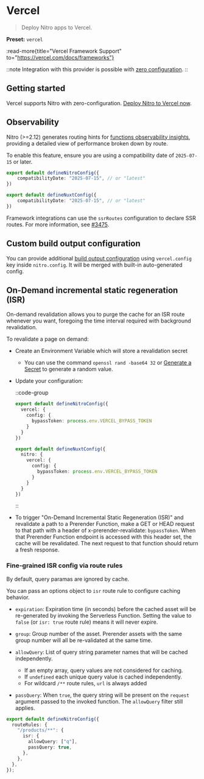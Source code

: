 # Vercel

> Deploy Nitro apps to Vercel.

**Preset:** `vercel`

:read-more{title="Vercel Framework Support" to="https://vercel.com/docs/frameworks"}

::note
Integration with this provider is possible with [zero configuration](/deploy/#zero-config-providers).
::

## Getting started

Vercel supports Nitro with zero-configuration. [Deploy Nitro to Vercel now](https://vercel.com/new/clone?repository-url=https%3A%2F%2Fgithub.com%2Fvercel%2Fvercel%2Ftree%2Fmain%2Fexamples%2Fnitro).

## Observability

Nitro (>=2.12) generates routing hints for [functions observability insights](https://vercel.com/docs/observability/insights#vercel-functions), providing a detailed view of performance broken down by route.

To enable this feature, ensure you are using a compatibility date of `2025-07-15` or later.

```ts [nitro.config.ts]
export default defineNitroConfig({
    compatibilityDate: "2025-07-15", // or "latest"
})
```

```ts [nuxt.config.ts]
export default defineNuxtConfig({
    compatibilityDate: "2025-07-15", // or "latest"
})
```

Framework integrations can use the `ssrRoutes` configuration to declare SSR routes. For more information, see [#3475](https://github.com/nitrojs/nitro/pull/3475).

## Custom build output configuration

You can provide additional [build output configuration](https://vercel.com/docs/build-output-api/v3) using `vercel.config` key inside `nitro.config`. It will be merged with built-in auto-generated config.

## On-Demand incremental static regeneration (ISR)

On-demand revalidation allows you to purge the cache for an ISR route whenever you want, foregoing the time interval required with background revalidation.

To revalidate a page on demand:

- Create an Environment Variable which will store a revalidation secret
    - You can use the command `openssl rand -base64 32` or [Generate a Secret](https://generate-secret.vercel.app/32) to generate a random value.

- Update your configuration:

    ::code-group

    ```ts [nitro.config.ts]
    export default defineNitroConfig({
      vercel: {
        config: {
          bypassToken: process.env.VERCEL_BYPASS_TOKEN
        }
      }
    })
    ```

    ```ts [nuxt.config.ts]
    export default defineNuxtConfig({
      nitro: {
        vercel: {
          config: {
            bypassToken: process.env.VERCEL_BYPASS_TOKEN
          }
        }
      }
    })
    ```

    ::

- To trigger "On-Demand Incremental Static Regeneration (ISR)" and revalidate a path to a Prerender Function, make a GET or HEAD request to that path with a header of x-prerender-revalidate: `bypassToken`. When that Prerender Function endpoint is accessed with this header set, the cache will be revalidated. The next request to that function should return a fresh response.

### Fine-grained ISR config via route rules

By default, query paramas are ignored by cache.

You can pass an options object to `isr` route rule to configure caching behavior.

- `expiration`: Expiration time (in seconds) before the cached asset will be re-generated by invoking the Serverless Function. Setting the value to `false` (or `isr: true` route rule) means it will never expire.
- `group`: Group number of the asset. Prerender assets with the same group number will all be re-validated at the same time.
- `allowQuery`: List of query string parameter names that will be cached independently.
  - If an empty array, query values are not considered for caching.
  - If `undefined` each unique query value is cached independently.
  - For wildcard `/**` route rules, `url` is always added

- `passQuery`: When `true`, the query string will be present on the `request` argument passed to the invoked function. The `allowQuery` filter still applies.

```ts
export default defineNitroConfig({
  routeRules: {
    "/products/**": {
      isr: {
        allowQuery: ["q"],
        passQuery: true,
      },
    },
  },
});
```
